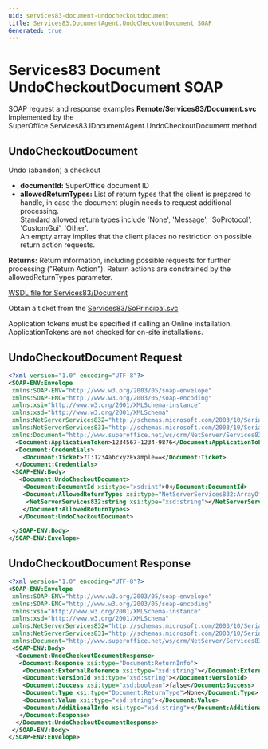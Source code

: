 ```yaml
---
uid: services83-document-undocheckoutdocument
title: Services83.DocumentAgent.UndoCheckoutDocument SOAP
Generated: true
---
```


# Services83 Document UndoCheckoutDocument SOAP

SOAP request and response examples **Remote/Services83/Document.svc**
Implemented by the <see cref="M:SuperOffice.Services83.IDocumentAgent.UndoCheckoutDocument">SuperOffice.Services83.IDocumentAgent.UndoCheckoutDocument</see> method.

## UndoCheckoutDocument

Undo (abandon) a checkout

* **documentId:** SuperOffice document ID
* **allowedReturnTypes:** List of return types that the client is prepared to handle, in case the document plugin needs to request additional processing.<br />Standard allowed return types include 'None', 'Message', 'SoProtocol', 'CustomGui', 'Other'.<br />An empty array implies that the client places no restriction on possible return action requests.

**Returns:** Return information, including possible requests for further processing ("Return Action"). Return actions are constrained by the allowedReturnTypes parameter.


[WSDL file for Services83/Document](../Services83-Document.md)

Obtain a ticket from the [Services83/SoPrincipal.svc](../SoPrincipal/index.md)

Application tokens must be specified if calling an Online installation. ApplicationTokens are not checked for on-site installations.

## UndoCheckoutDocument Request

```xml
<?xml version="1.0" encoding="UTF-8"?>
<SOAP-ENV:Envelope
 xmlns:SOAP-ENV="http://www.w3.org/2003/05/soap-envelope"
 xmlns:SOAP-ENC="http://www.w3.org/2003/05/soap-encoding"
 xmlns:xsi="http://www.w3.org/2001/XMLSchema-instance"
 xmlns:xsd="http://www.w3.org/2001/XMLSchema"
 xmlns:NetServerServices832="http://schemas.microsoft.com/2003/10/Serialization/Arrays"
 xmlns:NetServerServices831="http://schemas.microsoft.com/2003/10/Serialization/"
 xmlns:Document="http://www.superoffice.net/ws/crm/NetServer/Services83">
  <Document:ApplicationToken>1234567-1234-9876</Document:ApplicationToken>
  <Document:Credentials>
    <Document:Ticket>7T:1234abcxyzExample==</Document:Ticket>
  </Document:Credentials>
 <SOAP-ENV:Body>
   <Document:UndoCheckoutDocument>
    <Document:DocumentId xsi:type="xsd:int">0</Document:DocumentId>
    <Document:AllowedReturnTypes xsi:type="NetServerServices832:ArrayOfstring">
     <NetServerServices832:string xsi:type="xsd:string"></NetServerServices832:string>
    </Document:AllowedReturnTypes>
   </Document:UndoCheckoutDocument>

 </SOAP-ENV:Body>
</SOAP-ENV:Envelope>

```


## UndoCheckoutDocument Response

```xml
<?xml version="1.0" encoding="UTF-8"?>
<SOAP-ENV:Envelope
 xmlns:SOAP-ENV="http://www.w3.org/2003/05/soap-envelope"
 xmlns:SOAP-ENC="http://www.w3.org/2003/05/soap-encoding"
 xmlns:xsi="http://www.w3.org/2001/XMLSchema-instance"
 xmlns:xsd="http://www.w3.org/2001/XMLSchema"
 xmlns:NetServerServices832="http://schemas.microsoft.com/2003/10/Serialization/Arrays"
 xmlns:NetServerServices831="http://schemas.microsoft.com/2003/10/Serialization/"
 xmlns:Document="http://www.superoffice.net/ws/crm/NetServer/Services83">
 <SOAP-ENV:Body>
  <Document:UndoCheckoutDocumentResponse>
   <Document:Response xsi:type="Document:ReturnInfo">
    <Document:ExternalReference xsi:type="xsd:string"></Document:ExternalReference>
    <Document:VersionId xsi:type="xsd:string"></Document:VersionId>
    <Document:Success xsi:type="xsd:boolean">false</Document:Success>
    <Document:Type xsi:type="Document:ReturnType">None</Document:Type>
    <Document:Value xsi:type="xsd:string"></Document:Value>
    <Document:AdditionalInfo xsi:type="xsd:string"></Document:AdditionalInfo>
   </Document:Response>
  </Document:UndoCheckoutDocumentResponse>
 </SOAP-ENV:Body>
</SOAP-ENV:Envelope>

```

